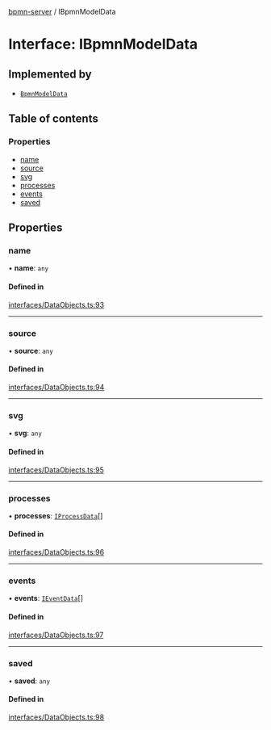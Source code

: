 [bpmn-server](../readme.md) / IBpmnModelData

# Interface: IBpmnModelData

## Implemented by

- [`BpmnModelData`](../classes/BpmnModelData.md)

## Table of contents

### Properties

- [name](IBpmnModelData.md#name)
- [source](IBpmnModelData.md#source)
- [svg](IBpmnModelData.md#svg)
- [processes](IBpmnModelData.md#processes)
- [events](IBpmnModelData.md#events)
- [saved](IBpmnModelData.md#saved)

## Properties

### name

• **name**: `any`

#### Defined in

[interfaces/DataObjects.ts:93](https://github.com/bpmnServer/bpmn-server/blob/4a25965/src/interfaces/DataObjects.ts#L93)

___

### source

• **source**: `any`

#### Defined in

[interfaces/DataObjects.ts:94](https://github.com/bpmnServer/bpmn-server/blob/4a25965/src/interfaces/DataObjects.ts#L94)

___

### svg

• **svg**: `any`

#### Defined in

[interfaces/DataObjects.ts:95](https://github.com/bpmnServer/bpmn-server/blob/4a25965/src/interfaces/DataObjects.ts#L95)

___

### processes

• **processes**: [`IProcessData`](IProcessData.md)[]

#### Defined in

[interfaces/DataObjects.ts:96](https://github.com/bpmnServer/bpmn-server/blob/4a25965/src/interfaces/DataObjects.ts#L96)

___

### events

• **events**: [`IEventData`](IEventData.md)[]

#### Defined in

[interfaces/DataObjects.ts:97](https://github.com/bpmnServer/bpmn-server/blob/4a25965/src/interfaces/DataObjects.ts#L97)

___

### saved

• **saved**: `any`

#### Defined in

[interfaces/DataObjects.ts:98](https://github.com/bpmnServer/bpmn-server/blob/4a25965/src/interfaces/DataObjects.ts#L98)
